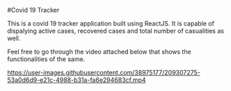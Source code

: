 #Covid 19 Tracker

This is a covid 19 tracker application built using ReactJS. It is capable of dispalying active cases, recovered cases and total number of casualities as well.

Feel free to go through the video attached below that shows the functionalities of the same.




https://user-images.githubusercontent.com/38975177/209307275-53a0d6d9-e21c-4988-b31a-fa6e294683cf.mp4

